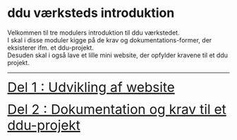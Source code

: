 # ddu værksteds introduktion

Velkommen til tre modulers introduktion til ddu værkstedet.    
I skal i disse moduler kigge på de krav og dokumentations-former, der eksisterer ifm. et ddu-projekt.    
Desuden skal i også lave et lille mini website, der opfylder kravene til et ddu projekt. 

--------------------------------

<a href="Del1_webudvikling" style="font-size:30px;">Del 1 : Udvikling af website</a>

<a href="del1_udvikling" style="font-size:30px;">Del 2 : Dokumentation og krav til et ddu-projekt</a>

